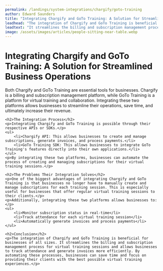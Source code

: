 ```yaml
---
permalink: /landings/system-integrations/chargify/goto-training
author: Edward Saunders
title: "Integrating Chargify and GoTo Training: A Solution for Streamlined Business Operations"
leadhead: "The integration of Chargify and GoTo Training is beneficial for businesses of all sizes"
leadtext: "It streamlines the billing and subscription management process for virtual training sessions and allows businesses to track attendance and generate invoices more efficiently. By automating these processes, businesses can save time and focus on providing their clients with the best possible virtual training experiences."
image: /assets/images/articles/people-sitting-near-table.webp
---
```

<div class="arttext">	<h1>Integrating Chargify and GoTo Training: A Solution for Streamlined Business Operations</h1>
	<p>Both Chargify and GoTo Training are essential tools for businesses. Chargify is a billing and subscription management platform, while GoTo Training is a platform for virtual training and collaboration. Integrating these two platforms allows businesses to streamline their operations, save time, and ultimately increase their revenue.</p>
	
	<h2>The Integration Process</h2>
	<p>Integrating Chargify and GoTo Training is possible through their respective APIs or SDKs.</p>
	<ul>
		<li>Chargify API: This allows businesses to create and manage subscriptions, generate invoices, and process payments.</li>
		<li>GoTo Training SDK: This allows businesses to integrate GoTo Training's features directly into their own applications.</li>
	</ul>
	<p>By integrating these two platforms, businesses can automate the process of creating and managing subscriptions for their virtual training sessions.</p>
	
	<h2>The Problems Their Integration Solves</h2>
	<p>One of the biggest advantages of integrating Chargify and GoTo Training is that businesses no longer have to manually create and manage subscriptions for each training session. This is especially useful for businesses that offer regular virtual training sessions to their clients.</p>
	<p>Additionally, integrating these two platforms allows businesses to:</p>
	<ul>
		<li>Monitor subscription status in real-time</li>
		<li>Track attendance for each virtual training session</li>
		<li>Automatically generate invoices and process payments</li>
	</ul>
	
	<h2>Conclusion</h2>
	<p>The integration of Chargify and GoTo Training is beneficial for businesses of all sizes. It streamlines the billing and subscription management process for virtual training sessions and allows businesses to track attendance and generate invoices more efficiently. By automating these processes, businesses can save time and focus on providing their clients with the best possible virtual training experiences.</p>
</div>